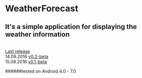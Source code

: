 # WeatherForecast
## It's a simple application for displaying the weather information
<br>[Last release](https://github.com/ArtiomCX75/WeatherForecast/releases) 
<br>14.09.2016 [v0.2-beta](https://github.com/ArtiomCX75/WeatherForecast/releases/tag/v0.2-beta)
<br>15.08.2016 [v0.1-beta](https://github.com/ArtiomCX75/WeatherForecast/releases/tag/v0.1-beta)

######tested on Android 4.0 - 7.0
